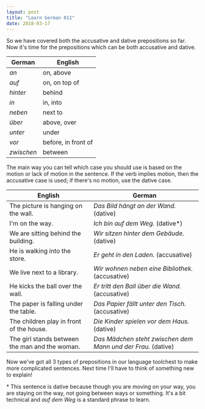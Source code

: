 ```yaml
---
layout: post
title: "Learn German 011"
date: 2018-03-17
---
```


So we have covered both the accusative and dative prepositions so far.
Now it's time for the prepositions which can be both accusative and dative.


| German | English |
|---------|--------|
| *an* | on, above |
| *auf* | on, on top of |
| *hinter* | behind |
| *in* | in, into |
| *neben* | next to |
| *&uuml;ber* | above, over |
| *unter* | under |
| *vor* | before, in front of |
| *zwischen* | between |

The main way you can tell which case you should use is based on the motion or lack of motion in the sentence. 
If the verb implies motion, then the accusative case is used; if there's no motion, use the dative case. 

| English | German |
|---------|--------|
| The picture is hanging on the wall. | *Das Bild h&auml;ngt an der Wand.* (dative) |
| I'm on the way. | *Ich bin auf dem Weg.* (dative\*) |
| We are sitting behind the building. | *Wir sitzen hinter dem Geb&auml;ude.* (dative) |
| He is walking into the store. | *Er geht in den Laden.* (accusative) |
| We live next to a library. | *Wir wohnen neben eine Bibliothek.* (accusative) |
| He kicks the ball over the wall. | *Er tritt den Ball &uuml;ber die Wand.* (accusative) |
| The paper is falling under the table. | *Das Papier f&auml;llt unter den Tisch.* (accusative) |
| The children play in front of the house. | *Die Kinder spielen vor dem Haus.* (dative) |
| The girl stands between the man and the woman. | *Das M&auml;dchen steht zwischen dem Mann und der Frau.* (dative) |

Now we've got all 3 types of prepositions in our language toolchest to make more complicated sentences. 
Next time I'll have to think of something new to explain!

\* This sentence is dative because though you are moving on your way, you are staying on the way, not going between ways or something. 
It's a bit technical and *auf dem Weg* is a standard phrase to learn.
